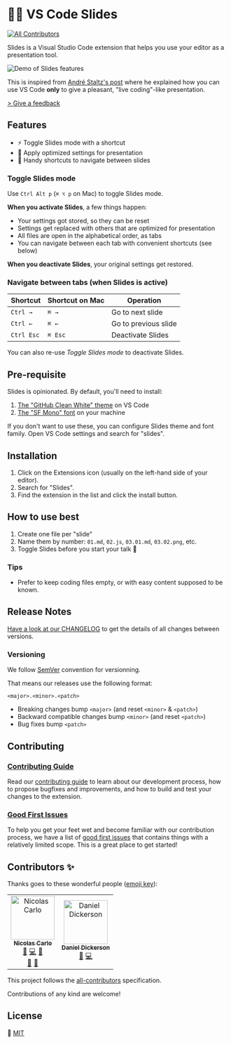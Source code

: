 # 👩‍🏫 VS Code Slides

[![All Contributors](https://img.shields.io/badge/all_contributors-1-orange.svg?style=flat-square)](#contributors)

Slides is a Visual Studio Code extension that helps you use your editor as a presentation tool.

![Demo of Slides features][slides-showcase]

This is inspired from [André Staltz's post][andre-staltz-post] where he explained how you can use VS Code **only** to give a pleasant, "live coding"-like presentation.

[> Give a feedback][create-new-issue]

## Features

- ⚡ Toggle Slides mode with a shortcut
- 🎨 Apply optimized settings for presentation
- 👐 Handy shortcuts to navigate between slides

### Toggle Slides mode

Use `Ctrl Alt p` (`⌘ ⌥ p` on Mac) to toggle Slides mode.

**When you activate Slides**, a few things happen:

- Your settings got stored, so they can be reset
- Settings get replaced with others that are optimized for presentation
- All files are open in the alphabetical order, as tabs
- You can navigate between each tab with convenient shortcuts (see below)

**When you deactivate Slides**, your original settings get restored.

### Navigate between tabs (when Slides is active)

| Shortcut   | Shortcut on Mac | Operation            |
| ---------- | --------------- | -------------------- |
| `Ctrl →`   | `⌘ →`           | Go to next slide     |
| `Ctrl ←`   | `⌘ ←`           | Go to previous slide |
| `Ctrl Esc` | `⌘ Esc`         | Deactivate Slides    |

You can also re-use _Toggle Slides mode_ to deactivate Slides.

## Pre-requisite

Slides is opinionated. By default, you'll need to install:

1. [The "GitHub Clean White" theme][recommended-theme] on VS Code
1. [The "SF Mono" font][recommended-font] on your machine

If you don't want to use these, you can configure Slides theme and font family. Open VS Code settings and search for "slides".

## Installation

1. Click on the Extensions icon (usually on the left-hand side of your editor).
1. Search for "Slides".
1. Find the extension in the list and click the install button.

## How to use best

1. Create one file per "slide"
1. Name them by number: `01.md`, `02.js`, `03.01.md`, `03.02.png`, etc.
1. Toggle Slides before you start your talk 🎤

### Tips

- Prefer to keep coding files empty, or with easy content supposed to be known.

## Release Notes

[Have a look at our CHANGELOG][changelog] to get the details of all changes between versions.

### Versioning

We follow [SemVer][semver] convention for versionning.

That means our releases use the following format:

```
<major>.<minor>.<patch>
```

- Breaking changes bump `<major>` (and reset `<minor>` & `<patch>`)
- Backward compatible changes bump `<minor>` (and reset `<patch>`)
- Bug fixes bump `<patch>`

## Contributing

### [Contributing Guide][contributing]

Read our [contributing guide][contributing] to learn about our development process, how to propose bugfixes and improvements, and how to build and test your changes to the extension.

### [Good First Issues][good-first-issues]

To help you get your feet wet and become familiar with our contribution process, we have a list of [good first issues][good-first-issues] that contains things with a relatively limited scope. This is a great place to get started!

## Contributors ✨

Thanks goes to these wonderful people ([emoji key][all-contributors-emoji]):

<!-- ALL-CONTRIBUTORS-LIST:START - Do not remove or modify this section -->
<!-- prettier-ignore -->
<table>
  <tr>
    <td align="center"><a href="https://nicoespeon.com"><img src="https://avatars.githubusercontent.com/u/1094774?v=3" width="100px;" alt="Nicolas Carlo"/><br /><sub><b>Nicolas Carlo</b></sub></a><br /><a href="#question-nicoespeon" title="Answering Questions">💬</a> <a href="https://github.com/nicoespeon/vscode-slides/commits?author=nicoespeon" title="Code">💻</a> <a href="https://github.com/nicoespeon/vscode-slides/commits?author=nicoespeon" title="Documentation">📖</a><br /><a href="#review-nicoespeon" title="Reviewed Pull Requests">👀</a> <a href="#ideas-nicoespeon" title="Ideas">🤔</a></td>
    <td align="center"><a href="https://github.com/divinebovine"><img src="https://avatars0.githubusercontent.com/u/2818169?v=4" width="100px;" alt="Daniel Dickerson"/><br /><sub><b>Daniel Dickerson</b></sub></a><br /><a href="https://github.com/nicoespeon/vscode-slides/issues?q=author%3Adivinebovine" title="Bug reports">🐛</a> <a href="https://github.com/nicoespeon/vscode-slides/commits?author=divinebovine" title="Code">💻</a></td>
  </tr>
</table>

<!-- ALL-CONTRIBUTORS-LIST:END -->

This project follows the [all-contributors][all-contributors] specification.

Contributions of any kind are welcome!

## License

💁 [MIT][license]

<!-- Links -->

[andre-staltz-post]: https://staltz.com/your-ide-as-a-presentation-tool.html
[change-keybindings]: https://code.visualstudio.com/docs/getstarted/keybindings
[semver]: http://semver.org/
[all-contributors]: https://allcontributors.org
[all-contributors-emoji]: https://allcontributors.org/docs/en/emoji-key
[recommended-theme]: https://marketplace.visualstudio.com/items?itemName=saviorisdead.Theme-GitHubCleanWhite
[recommended-font]: https://github.com/ZulwiyozaPutra/SF-Mono-Font

<!-- Repo links -->

[changelog]: https://github.com/nicoespeon/vscode-slides/blob/master/CHANGELOG.md
[contributing]: https://github.com/nicoespeon/vscode-slides/blob/master/CONTRIBUTING.md
[license]: https://github.com/nicoespeon/vscode-slides/blob/master/LICENSE.md
[good-first-issues]: https://github.com/nicoespeon/vscode-slides/issues?q=is%3Aissue+is%3Aopen+label%3A%22%3Awave%3A+Good+first+issue%22
[create-new-issue]: https://github.com/nicoespeon/vscode-slides/issues/new/choose

<!-- Assets -->

[slides-showcase]: https://github.com/nicoespeon/vscode-slides/blob/master/assets/showcase.gif?raw=true
